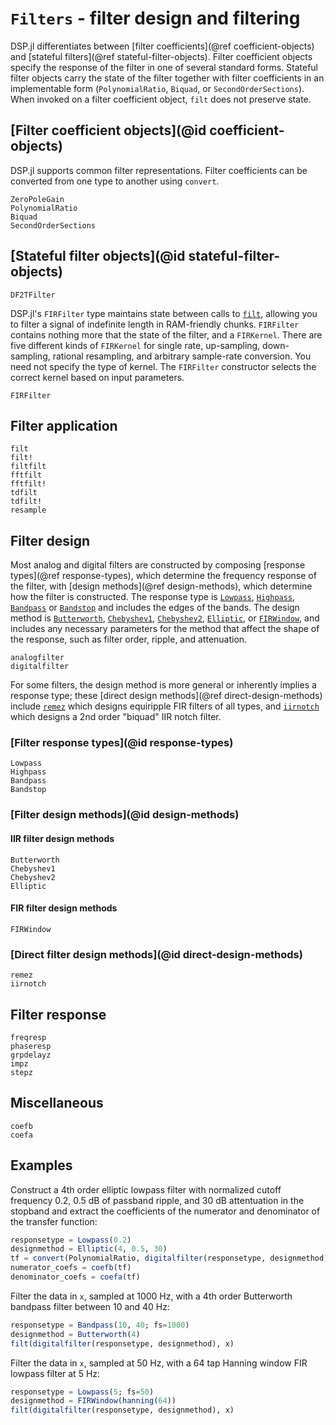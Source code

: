# `Filters` - filter design and filtering

DSP.jl differentiates between [filter coefficients](@ref coefficient-objects)
and [stateful filters](@ref stateful-filter-objects). Filter
coefficient objects specify the response of the filter in one of
several standard forms. Stateful filter objects carry the state of the
filter together with filter coefficients in an implementable form
(`PolynomialRatio`, `Biquad`, or `SecondOrderSections`).
When invoked on a filter coefficient object, `filt` does not preserve
state.

## [Filter coefficient objects](@id coefficient-objects)

DSP.jl supports common filter representations. Filter coefficients can
be converted from one type to another using `convert`.

```@docs
ZeroPoleGain
PolynomialRatio
Biquad
SecondOrderSections
```

## [Stateful filter objects](@id stateful-filter-objects)

```@docs
DF2TFilter
```

DSP.jl's `FIRFilter` type maintains state between calls to [`filt`](@ref), allowing
you to filter a signal of indefinite length in RAM-friendly chunks. `FIRFilter`
contains nothing more that the state of the filter, and a `FIRKernel`. There are
five different kinds of `FIRKernel` for single rate, up-sampling, down-sampling,
rational resampling, and arbitrary sample-rate conversion. You need not specify the
type of kernel. The `FIRFilter` constructor selects the correct kernel based on input
parameters.

```@docs
FIRFilter
```

## Filter application

```@docs
filt
filt!
filtfilt
fftfilt
fftfilt!
tdfilt
tdfilt!
resample
```
## Filter design

Most analog and digital filters are constructed by composing
[response types](@ref response-types), which determine the frequency
response of the filter, with [design methods](@ref design-methods),
which determine how the filter is constructed.
The response type is [`Lowpass`](@ref), [`Highpass`](@ref), [`Bandpass`](@ref)
or [`Bandstop`](@ref) and includes the edges of the bands.
The design method is [`Butterworth`](@ref), [`Chebyshev1`](@ref), [`Chebyshev2`](@ref), 
[`Elliptic`](@ref), or [`FIRWindow`](@ref), and includes any
necessary parameters for the method that affect the shape of the response,
such as filter order, ripple, and attenuation.

```@docs
analogfilter
digitalfilter
```

For some filters, the design method is more general or 
inherently implies a response type;
these [direct design methods](@ref direct-design-methods)
include [`remez`](@ref) which designs equiripple FIR
filters of all types, and [`iirnotch`](@ref) which designs a 
2nd order "biquad" IIR notch filter.


### [Filter response types](@id response-types)

```@docs
Lowpass
Highpass
Bandpass
Bandstop
```

### [Filter design methods](@id design-methods)

#### IIR filter design methods

```@docs
Butterworth
Chebyshev1
Chebyshev2
Elliptic
```

#### FIR filter design methods

```@docs
FIRWindow
```

### [Direct filter design methods](@id direct-design-methods)
```@docs
remez
iirnotch
```

## Filter response

```@docs
freqresp
phaseresp
grpdelayz
impz
stepz
```

## Miscellaneous

```@docs
coefb
coefa
```

## Examples

Construct a 4th order elliptic lowpass filter with normalized cutoff
frequency 0.2, 0.5 dB of passband ripple, and 30 dB attentuation in
the stopband and extract the coefficients of the numerator and
denominator of the transfer function:

```julia
responsetype = Lowpass(0.2)
designmethod = Elliptic(4, 0.5, 30)
tf = convert(PolynomialRatio, digitalfilter(responsetype, designmethod))
numerator_coefs = coefb(tf)
denominator_coefs = coefa(tf)
```

Filter the data in `x`, sampled at 1000 Hz, with a 4th order
Butterworth bandpass filter between 10 and 40 Hz:

```julia
responsetype = Bandpass(10, 40; fs=1000)
designmethod = Butterworth(4)
filt(digitalfilter(responsetype, designmethod), x)
```

Filter the data in `x`, sampled at 50 Hz, with a 64 tap Hanning
window FIR lowpass filter at 5 Hz:

```julia
responsetype = Lowpass(5; fs=50)
designmethod = FIRWindow(hanning(64))
filt(digitalfilter(responsetype, designmethod), x)
```
